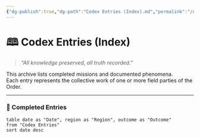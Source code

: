 ```yaml
---
{"dg-publish":true,"dg-path":"Codex Entries (Index).md","permalink":"/codex-entries-index/","title":"Codex Entries (Index)","tags":["codex","archive","index"]}
---
```



# 🕮 Codex Entries (Index)

> *“All knowledge preserved, all truth recorded.”*

This archive lists completed missions and documented phenomena.  
Each entry represents the collective work of one or more field parties of the Order.

---

### 📗 Completed Entries
```dataview
table date as "Date", region as "Region", outcome as "Outcome"
from "Codex Entries"
sort date desc
